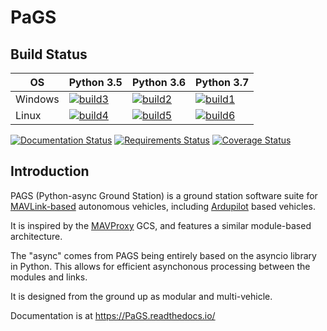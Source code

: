 # PaGS

## Build Status

OS | Python 3.5 | Python 3.6 | Python 3.7 |
|-------------------|-------------------|-------------------|-------------------|
Windows | [![build3][]][build-link] | [![build2][]][build-link] | [![build1][]][build-link] |
Linux | [![build4][]][build-link] | [![build5][]][build-link] | [![build6][]][build-link] |

[build1]: https://appveyor-matrix-badges.herokuapp.com/repos/stephendade/PaGS/branch/master/1
[build2]: https://appveyor-matrix-badges.herokuapp.com/repos/stephendade/PaGS/branch/master/2
[build3]: https://appveyor-matrix-badges.herokuapp.com/repos/stephendade/PaGS/branch/master/3
[build4]: https://appveyor-matrix-badges.herokuapp.com/repos/stephendade/PaGS/branch/master/4
[build5]: https://appveyor-matrix-badges.herokuapp.com/repos/stephendade/PaGS/branch/master/5
[build6]: https://appveyor-matrix-badges.herokuapp.com/repos/stephendade/PaGS/branch/master/6
[build-link]: https://ci.appveyor.com/project/stephendade/PaGS

[![Documentation Status](https://readthedocs.org/projects/pags/badge/?version=latest)](https://pags.readthedocs.io/en/latest/?badge=latest)
[![Requirements Status](https://requires.io/github/stephendade/PaGS/requirements.svg?branch=master)](https://requires.io/github/stephendade/PaGS/requirements/?branch=master)
[![Coverage Status](https://coveralls.io/repos/github/stephendade/PaGS/badge.svg?branch=master)](https://coveralls.io/github/stephendade/PaGS?branch=master)

## Introduction

PAGS (Python-async Ground Station) is a ground station software suite for [MAVLink-based](https://mavlink.io/en/) autonomous vehicles, including [Ardupilot](http://ardupilot.org/) based vehicles.

It is inspired by the [MAVProxy](http://ardupilot.github.io/MAVProxy/html/index.html) GCS, and features a similar module-based architecture.

The "async" comes from PAGS being entirely based on the asyncio library in Python. This allows for efficient asynchonous processing between the modules and links.

It is designed from the ground up as modular and multi-vehicle.

Documentation is at https://PaGS.readthedocs.io/

